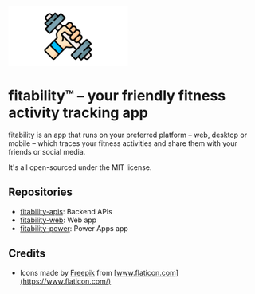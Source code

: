 <div>
    <img src="./assets/github-repo-3840x1920.png" width="240" height="120">
</div>

# fitability:tm: &ndash; your friendly fitness activity tracking app #

fitability is an app that runs on your preferred platform &ndash; web, desktop or mobile &ndash; which traces your fitness activities and share them with your friends or social media.

It's all open-sourced under the MIT license.


## Repositories ##

* [fitability-apis](https://github.com/fitability/fitability-apis): Backend APIs
* [fitability-web](https://github.com/fitability/fitability-web): Web app
* [fitability-power](https://github.com/fitability/fitability-power): Power Apps app


## Credits ##

* Icons made by [Freepik](https://www.flaticon.com/authors/freepik) from [www.flaticon.com](https://www.flaticon.com/)